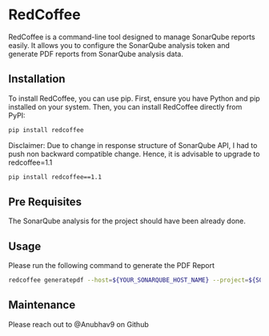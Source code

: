 # RedCoffee

RedCoffee is a command-line tool designed to manage SonarQube reports easily. It allows you to configure the SonarQube analysis token and generate PDF reports from SonarQube analysis data.

## Installation

To install RedCoffee, you can use pip. First, ensure you have Python and pip installed on your system. Then, you can install RedCoffee directly from PyPI:

```bash
pip install redcoffee
```

Disclaimer: Due to change in response structure of SonarQube API, I had to push non backward compatible change. Hence, it is advisable to upgrade to redcoffee=1.1
```bash
pip install redcoffee==1.1
```


## Pre Requisites

The SonarQube analysis for the project should have been already done.

## Usage

Please run the following command to generate the PDF Report

```bash
redcoffee generatepdf --host=${YOUR_SONARQUBE_HOST_NAME} --project=${SONARQUBE_PROJECT_KEY} --path=${PATH WHERE PDF FILE IS TO BE STORED} --token=${SONARQUBE_GLOBAL_ANALYSIS_TOKEN}
```

## Maintenance

Please reach out to @Anubhav9 on Github

